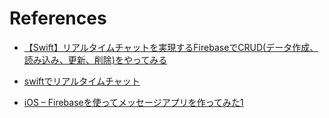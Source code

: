 

# References

+ [【Swift】リアルタイムチャットを実現するFirebaseでCRUD(データ作成、読み込み、更新、削除)をやってみる](http://qiita.com/ShinokiRyosei/items/f71c73ab8b0de145c5bc)
+ [swiftでリアルタイムチャット](http://qiita.com/ryotakodaira/items/b234d1d51ae6b1110e8b)

+ [iOS – Firebaseを使ってメッセージアプリを作ってみた1](https://launchcraft.jp/blog/363/)